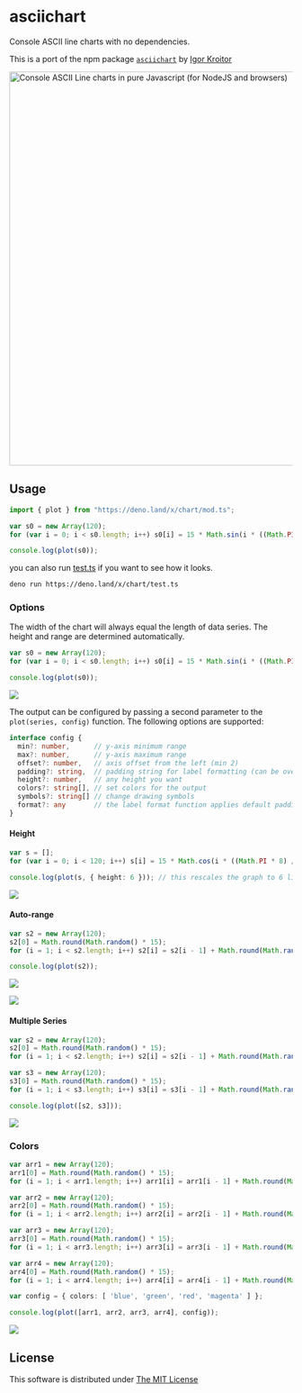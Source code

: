 # asciichart

Console ASCII line charts with no dependencies.

This is a port of the npm package [`asciichart`](https://www.npmjs.com/package/asciichart) by [Igor Kroitor](https://github.com/kroitor)

<img width="700" alt="Console ASCII Line charts in pure Javascript (for NodeJS and browsers)" src="https://cloud.githubusercontent.com/assets/1294454/22818709/9f14e1c2-ef7f-11e6-978f-34b5b595fb63.png">

## Usage

```ts
import { plot } from "https://deno.land/x/chart/mod.ts";

var s0 = new Array(120);
for (var i = 0; i < s0.length; i++) s0[i] = 15 * Math.sin(i * ((Math.PI * 4) / s0.length));

console.log(plot(s0));
```

you can also run [test.ts](./test.ts) if you want to see how it looks.

```sh
deno run https://deno.land/x/chart/test.ts
```

### Options

The width of the chart will always equal the length of data series. The height and range are determined automatically.

```ts
var s0 = new Array(120);
for (var i = 0; i < s0.length; i++) s0[i] = 15 * Math.sin(i * ((Math.PI * 4) / s0.length));

console.log(plot(s0));
```

![](https://cloud.githubusercontent.com/assets/1294454/22818807/313cd636-ef80-11e6-9d1a-7a90abdb38c8.png)

The output can be configured by passing a second parameter to the `plot(series, config)` function. The following options are supported:

```ts
interface config {
  min?: number,      // y-axis minimum range
  max?: number,      // y-axis maximum range
  offset?: number,   // axis offset from the left (min 2)
  padding?: string,  // padding string for label formatting (can be overrided)
  height?: number,   // any height you want
  colors?: string[], // set colors for the output
  symbols?: string[] // change drawing symbols
  format?: any       // the label format function applies default padding
}
```

#### Height

```ts
var s = [];
for (var i = 0; i < 120; i++) s[i] = 15 * Math.cos(i * ((Math.PI * 8) / 120)); // values range from -15 to +15

console.log(plot(s, { height: 6 })); // this rescales the graph to 6 lines
```

![](https://cloud.githubusercontent.com/assets/1294454/22818711/9f166128-ef7f-11e6-9748-b23b151974ed.png)

#### Auto-range

```ts
var s2 = new Array(120);
s2[0] = Math.round(Math.random() * 15);
for (i = 1; i < s2.length; i++) s2[i] = s2[i - 1] + Math.round(Math.random() * (Math.random() > 0.5 ? 2 : -2));

console.log(plot(s2));
```

![](https://cloud.githubusercontent.com/assets/1294454/22825525/dd295294-ef9e-11e6-93d1-0beb80b93133.png)

![](https://cloud.githubusercontent.com/assets/1294454/22818710/9f157a74-ef7f-11e6-893a-f7494b5abef1.png)

#### Multiple Series

```ts
var s2 = new Array(120);
s2[0] = Math.round(Math.random() * 15);
for (i = 1; i < s2.length; i++) s2[i] = s2[i - 1] + Math.round(Math.random() * (Math.random() > 0.5 ? 2 : -2));

var s3 = new Array(120);
s3[0] = Math.round(Math.random() * 15);
for (i = 1; i < s3.length; i++) s3[i] = s3[i - 1] + Math.round(Math.random() * (Math.random() > 0.5 ? 2 : -2));

console.log(plot([s2, s3]));
```

![](https://user-images.githubusercontent.com/27967284/79398277-5322da80-7f91-11ea-8da8-e47976b76c12.png)

### Colors

```ts
var arr1 = new Array(120);
arr1[0] = Math.round(Math.random() * 15);
for (i = 1; i < arr1.length; i++) arr1[i] = arr1[i - 1] + Math.round(Math.random() * (Math.random() > 0.5 ? 2 : -2));

var arr2 = new Array(120);
arr2[0] = Math.round(Math.random() * 15);
for (i = 1; i < arr2.length; i++) arr2[i] = arr2[i - 1] + Math.round(Math.random() * (Math.random() > 0.5 ? 2 : -2));

var arr3 = new Array(120);
arr3[0] = Math.round(Math.random() * 15);
for (i = 1; i < arr3.length; i++) arr3[i] = arr3[i - 1] + Math.round(Math.random() * (Math.random() > 0.5 ? 2 : -2));

var arr4 = new Array(120);
arr4[0] = Math.round(Math.random() * 15);
for (i = 1; i < arr4.length; i++) arr4[i] = arr4[i - 1] + Math.round(Math.random() * (Math.random() > 0.5 ? 2 : -2));

var config = { colors: [ 'blue', 'green', 'red', 'magenta' ] };

console.log(plot([arr1, arr2, arr3, arr4], config));
```

![](https://user-images.githubusercontent.com/27967284/79398700-51a5e200-7f92-11ea-9048-8dbdeeb60830.png)


## License

This software is distributed under [The MIT License](./LICENSE)